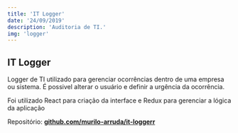 ```yaml
---
title: 'IT Logger'
date: '24/09/2019'
description: 'Auditoria de TI.'
img: 'logger'
---
```


## IT Logger

Logger de TI utilizado para gerenciar ocorrências dentro de uma empresa ou sistema.
É possivel alterar o usuário e definir a urgência da ocorrência.

Foi utilizado React para criação da interface e Redux para gerenciar a lógica da aplicação

Repositório:
<a target="_blank" rel="noopener noreferrer" href="https://github.com/murilo-arruda/it-logger">
**github.com/murilo-arruda/it-loggerr**
</a>

